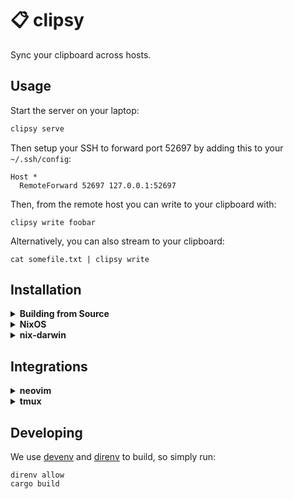 # 📋 clipsy

Sync your clipboard across hosts.

## Usage

Start the server on your laptop:

```bash
clipsy serve
```

Then setup your SSH to forward port 52697 by adding this to your
`~/.ssh/config`:

```
Host *
  RemoteForward 52697 127.0.0.1:52697
```

Then, from the remote host you can write to your clipboard with:

```
clipsy write foobar
```

Alternatively, you can also stream to your clipboard:

```
cat somefile.txt | clipsy write
```

## Installation

<details>
<summary><b>Building from Source</b></summary>
You can install with Rust's `cargo`:

```
cargo install --git https://github.com/luizribeiro/clipsy
```
</details>

<details>
<summary><b>NixOS</b></summary>

On your `flake.nix`, add `clipsy` as an `input`

```nix
{
  inputs.sops-nix.url = "github:luizribeiro/clipsy;

  outputs = { self, nixpkgs, clipsy }: {
    # change `yourhostname` to your actual hostname
    nixosConfigurations.yourhostname = nixpkgs.lib.nixosSystem {
      # customize to your system
      system = "x86_64-linux";
      modules = [
        ./configuration.nix
        clipsy.nixosModules.linux
      ];
    };
  };
}
```

With the module loaded, you can enable `clipsy` as a service:

```nix
{ ... }:

{
  services.clipsy.enable = true;
}
```

The module also installs an overlay so you can install `clipsy` to your
system packages:

```nix
{ pkgs, ... }:

{
  environment.systemPackages = with pkgs; [ clipsy ];
}
```
</details>

<details>
<summary><b>nix-darwin</b></summary>
The instructions are the same as NixOS', with the difference that the
module is `clipsy.nixosModules.darwin` instead of
`clipsy.nixosModules.linux`.
</details>

## Integrations

<details>
<summary><b>neovim</b></summary>

With [vim-plug](https://github.com/junegunn/vim-plug), simply add to your config:

```
Plug 'luizribeiro/clipsy'
```

And anything copied through the registers `+` and `*` will be automatically synced
to your clipsy server.
</details>

<details>
<summary><b>tmux</b></summary>

With [tpm](https://github.com/tmux-plugins/tpm) (Tmux Plugin Manager),
simply add to your config:

```
set -g @plugin 'luizribeiro/clipsy'
```

And anything copied through tmux will be automatically synced to your
clipsy server.
</details>

## Developing

We use [devenv](https://devenv.sh) and [direnv](https://direnv.net) to
build, so simply run:

```
direnv allow
cargo build
```

